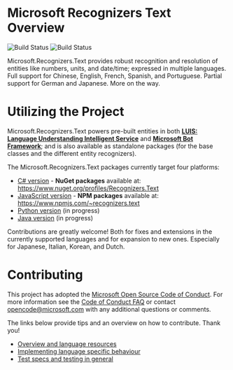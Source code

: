 # Microsoft Recognizers Text Overview

![Build Status](https://msrasia.visualstudio.com/_apis/public/build/definitions/310c848f-b260-4305-9255-b97bfb69974b/116/badge)
![Build Status](https://ci.appveyor.com/api/projects/status/github/Microsoft/Recognizers-Text?branch=master&svg=true&passingText=all%20plats%20-%20OK)

Microsoft.Recognizers.Text provides robust recognition and resolution of entities like numbers, units, and date/time; expressed in multiple languages. Full support for Chinese, English, French, Spanish, and Portuguese. Partial support for German and Japanese. More on the way.

# Utilizing the Project

Microsoft.Recognizers.Text powers pre-built entities in both [**LUIS: Language Understanding Intelligent Service**](https://www.luis.ai/home) and [**Microsoft Bot Framework**](https://dev.botframework.com/); and is also available as standalone packages (for the base classes and the different entity recognizers).

The Microsoft.Recognizers.Text packages currently target four platforms:
* [C# version](https://github.com/Microsoft/Recognizers-Text/tree/master/.NET) - **NuGet packages** available at: https://www.nuget.org/profiles/Recognizers.Text
* [JavaScript version](https://github.com/Microsoft/Recognizers-Text/tree/master/JavaScript/packages/recognizers-text-suite) - **NPM packages** available at: https://www.npmjs.com/~recognizers.text
* [Python version](https://github.com/Microsoft/Recognizers-Text/tree/master/Python) (in progress)
* [Java version](https://github.com/Microsoft/Recognizers-Text/tree/master/Java) (in progress)

Contributions are greatly welcome! Both for fixes and extensions in the currently supported languages and for expansion to new ones.
Especially for Japanese, Italian, Korean, and Dutch.

# Contributing

This project has adopted the [Microsoft Open Source Code of Conduct](https://opensource.microsoft.com/codeofconduct/). For more information see the [Code of Conduct FAQ](https://opensource.microsoft.com/codeofconduct/faq/) or contact [opencode@microsoft.com](mailto:opencode@microsoft.com) with any additional questions or comments.

The links below provide tips and an overview on how to contribute. Thank you!

* [Overview and language resources](https://blog.botframework.com/2018/01/24/contributing-luis-microsoft-recognizers-text-part-1/)
* [Implementing language specific behaviour](https://blog.botframework.com/2018/02/01/contributing-luis-microsoft-recognizers-text-part-2/)
* [Test specs and testing in general](https://blog.botframework.com/2018/02/01/contributing-luis-microsoft-recognizers-text-part-3/)
